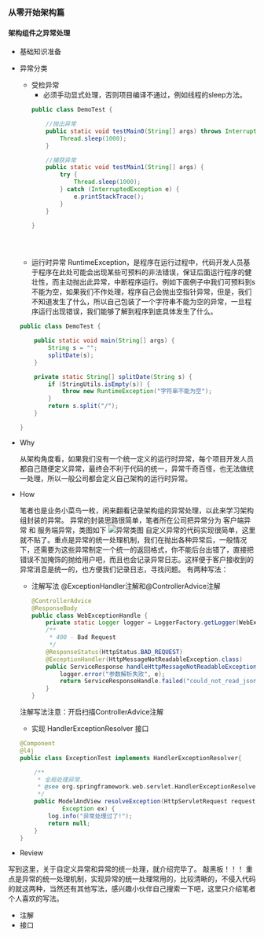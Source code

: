 ### 从零开始架构篇

#### 架构组件之异常处理

* 基础知识准备
* 异常分类 
   
   * 受检异常
        * 必须手动显式处理，否则项目编译不通过，例如线程的sleep方法。
       ```java
       public class DemoTest {
       
           //抛出异常
           public static void testMain0(String[] args) throws InterruptedException {
               Thread.sleep(1000);
           }
       
           //捕获异常
           public static void testMain1(String[] args) {
               try {
                   Thread.sleep(1000);
               } catch (InterruptedException e) {
                   e.printStackTrace();
               }
           }
       
       }

       
        
   * 运行时异常
   RuntimeException，是程序在运行过程中，代码开发人员基于程序在此处可能会出现某些可预料的非法错误，保证后面运行程序的健壮性，而主动抛出此异常，中断程序运行。例如下面例子中我们可预料到s不能为空，如果我们不作处理，程序自己会抛出空指针异常，但是，我们不知道发生了什么，所以自己包装了一个字符串不能为空的异常，一旦程序运行出现错误，我们能够了解到程序到底具体发生了什么。
   ```java
   public class DemoTest {
   
       public static void main(String[] args) {
           String s = "";
           splitDate(s);
       }
   
       private static String[] splitDate(String s) {
           if (StringUtils.isEmpty(s)) {
               throw new RuntimeException("字符串不能为空");
           }
           return s.split("/");
       }
   
   }


* Why
   
   从架构角度看，如果我们没有一个统一定义的运行时异常，每个项目开发人员都自己随便定义异常，最终会不利于代码的统一，异常千奇百怪，也无法做统一处理，所以一般公司都会定义自己架构的运行时异常。
  

* How
    
    笔者也是业务小菜鸟一枚，闲来翻看记录架构组的异常处理，以此来学习架构组封装的异常。
    异常的封装思路很简单，笔者所在公司把异常分为 客户端异常 和 服务端异常，类图如下
    ![异常类图](../img/20180505/Exception.png)
    自定义异常的代码实现很简单，这里就不贴了。重点是异常的统一处理机制，我们在抛出各种异常后，一般情况下，还需要为这些异常制定一个统一的返回格式，你不能后台出错了，直接把错误不加掩饰的抛给用户吧，而且也会记录异常日志。这样便于客户接收到的异常消息是统一的，也方便我们记录日志，寻找问题。
    有两种写法：
    * 注解写法 @ExceptionHandler注解和@ControllerAdvice注解
        ```java
        @ControllerAdvice
        @ResponseBody
        public class WebExceptionHandle {
            private static Logger logger = LoggerFactory.getLogger(WebExceptionHandle.class);
            /**
             * 400 - Bad Request
             */
            @ResponseStatus(HttpStatus.BAD_REQUEST)
            @ExceptionHandler(HttpMessageNotReadableException.class)
            public ServiceResponse handleHttpMessageNotReadableException(HttpMessageNotReadableException e) {
                logger.error("参数解析失败", e);
                return ServiceResponseHandle.failed("could_not_read_json");
            }
        }
      
    注解写法注意：开启扫描ControllerAdvice注解  
    
    * 实现 HandlerExceptionResolver 接口
    ````java
    @Component
    @l4j  
    public class ExceptionTest implements HandlerExceptionResolver{  
    
        /**  
         * 全局处理异常.  
         * @see org.springframework.web.servlet.HandlerExceptionResolver#resolveException(javax.servlet.http.HttpServletRequest, javax.servlet.http.HttpServletResponse, java.lang.Object, java.lang.Exception)  
         */   
        public ModelAndView resolveException(HttpServletRequest request, HttpServletResponse response, Object handler,  
                Exception ex) {  
            log.info("异常处理过了!");  
            return null;  
        }  
    }
    
* Review

写到这里，关于自定义异常和异常的统一处理，就介绍完毕了。
敲黑板！！！
重点是异常的统一处理机制，实现异常的统一处理常用的，比较清晰的，不侵入代码的就这两种，当然还有其他写法，感兴趣小伙伴自己搜索一下吧，这里只介绍笔者个人喜欢的写法。

* 注解
* 接口
